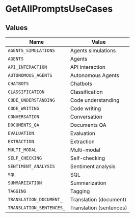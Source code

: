 # GetAllPromptsUseCases


## Values

| Name                     | Value                    |
| ------------------------ | ------------------------ |
| `AGENTS_SIMULATIONS`     | Agents simulations       |
| `AGENTS`                 | Agents                   |
| `API_INTERACTION`        | API interaction          |
| `AUTONOMOUS_AGENTS`      | Autonomous Agents        |
| `CHATBOTS`               | Chatbots                 |
| `CLASSIFICATION`         | Classification           |
| `CODE_UNDERSTANDING`     | Code understanding       |
| `CODE_WRITING`           | Code writing             |
| `CONVERSATION`           | Conversation             |
| `DOCUMENTS_QA`           | Documents QA             |
| `EVALUATION`             | Evaluation               |
| `EXTRACTION`             | Extraction               |
| `MULTI_MODAL`            | Multi-modal              |
| `SELF_CHECKING`          | Self-checking            |
| `SENTIMENT_ANALYSIS`     | Sentiment analysis       |
| `SQL`                    | SQL                      |
| `SUMMARIZATION`          | Summarization            |
| `TAGGING`                | Tagging                  |
| `TRANSLATION_DOCUMENT_`  | Translation (document)   |
| `TRANSLATION_SENTENCES_` | Translation (sentences)  |